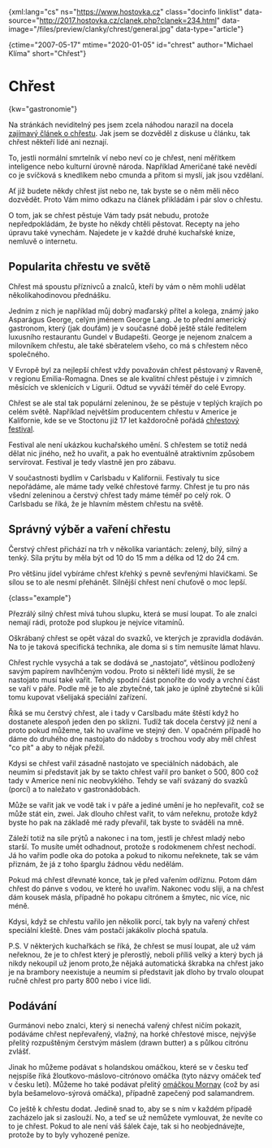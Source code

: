 
{xml:lang="cs" ns="https://www.hostovka.cz" class="docinfo linklist" data-source="http://2017.hostovka.cz/clanek.php?clanek=234.html" data-image="/files/preview/clanky/chrest/general.jpg" data-type="article"}

{ctime="2007-05-17" mtime="2020-01-05" id="chrest" author="Michael Klíma" short="Chřest"}

# Chřest

{kw="gastronomie"}

Na stránkách neviditelný pes jsem zcela náhodou narazil na docela [zajímavý článek o chřestu][1]. Jak jsem se dozvěděl z diskuse u článku, tak chřest někteří lidé ani neznají.

To, jestli normální smrtelník ví nebo neví co je chřest, není měřítkem inteligence nebo kulturní úrovně národa. Například Američané také nevědí co je svíčková s knedlíkem nebo cmunda a přitom si myslí, jak jsou vzdělaní.

Ať již budete někdy chřest jíst nebo ne, tak byste se o něm měli něco dozvědět. Proto Vám mimo odkazu na článek přikládám i pár slov o chřestu.

O tom, jak se chřest pěstuje Vám tady psát nebudu, protože nepředpokládám, že byste ho někdy chtěli pěstovat. Recepty na jeho úpravu také vynechám. Najedete je v každé druhé kuchařské knize, nemluvě o internetu.

## Popularita chřestu ve světě

Chřest má spoustu příznivců a znalců, kteří by vám o něm mohli udělat několikahodinovou přednášku.

Jedním z nich je například můj dobrý maďarský přítel a kolega, známý jako Asparágus George, celým jménem George Lang. Je to přední americký gastronom, který (jak doufám) je v současné době ještě stále ředitelem luxusního restaurantu Gundel v Budapešti. George je nejenom znalcem a milovníkem chřestu, ale také sběratelem všeho, co má s chřestem něco společného.

V Evropě byl za nejlepší chřest vždy považován chřest pěstovaný v Raveně, v regionu Emilia-Romagna. Dnes se ale kvalitní chřest pěstuje i v zimních měsících ve sklenících v Ligurii. Odtud se vyváží téměř do celé Evropy.

Chřest se ale stal tak populární zeleninou, že se pěstuje v teplých krajích po celém světě. Například největším producentem chřestu v Americe je Kalifornie, kde se ve Stoctonu již 17 let každoročně pořádá [chřestový festival][2].

Festival ale není ukázkou kuchařského umění. S chřestem se totiž nedá dělat nic jiného, než ho uvařit, a pak ho eventuálně atraktivním způsobem servírovat. Festival je tedy vlastně jen pro zábavu.

V součastnosti bydlím v Carlsbadu v Kalifornii. Festivaly tu sice nepořádáme, ale máme tady velké chřestové farmy. Chřest je tu pro nás všední zeleninou a čerstvý chřest tady máme téměř po celý rok. O Carlsbadu se říká, že je hlavním městem chřestu na světě.

## Správný výběr a vaření chřestu

Čerstvý chřest přichází na trh v několika variantách: zelený, bílý, silný a tenký. Síla prýtu by měla být od 10 do 15 mm a délka od 12 do 24 cm.

Pro většinu jídel vybíráme chřest křehký s pevně sevřenými hlavičkami. Se sílou se to ale nesmí přehánět. Silnější chřest není chuťově o moc lepší.

{class="example"}

Přezrálý silný chřest mívá tuhou slupku, která se musí loupat. To ale znalci nemají rádi, protože pod slupkou je nejvíce vitamínů.

Oškrábaný chřest se opět vázal do svazků, ve kterých je zpravidla dodáván. Na to je taková specifická technika, ale doma si s tím nemusíte lámat hlavu.

Chřest rychle vysychá a tak se dodává se „nastojato“, většinou podložený savým papírem navlhčeným vodou. Proto si někteří lidé myslí, že se nastojato musí také vařit. Tehdy spodní část ponoříte do vody a vrchní část se vaří v páře. Podle mě je to ale zbytečné, tak jako je úplně zbytečné si kůli tomu kupovat všelijaká speciální zařízení.

Říká se mu čerstvý chřest, ale i tady v Carslbadu máte štěstí když ho dostanete alespoň jeden den po sklizni. Tudíž tak docela čerstvý již není a proto pokud můžeme, tak ho uvaříme ve stejný den. V opačném případě ho dáme do druhého dne nastojato do nádoby s trochou vody aby měl chřest "co pít" a aby to nějak přežil.

Kdysi se chřest vařil zásadně nastojato ve speciálních nádobách, ale neumím si představit jak by se takto chřest vařil pro banket o 500, 800 což tady v Americe není nic neobvyklého. Tehdy se vaří svázaný do svazků (porcí) a to naležato v gastronádobách.

Může se vařit jak ve vodě tak i v páře a jediné umění je ho nepřevařit, což se může stát ein, zwei. Jak dlouho chřest vařit, to vám neřeknu, protože když byste ho pak na základě mé rady převařil, tak byste to sváděli na mně.

Záleží totiž na síle prýtů a nakonec i na tom, jestli je chřest mladý nebo starší. To musíte umět odhadnout, protože s rodokmenem chřest nechodí. Já ho vařím podle oka do potoka a pokud to nikomu neřeknete, tak se vám přiznám, že já z toho šparglu žádnou vědu nedělám.

Pokud má chřest dřevnaté konce, tak je před vařením odříznu. Potom dám chřest do pánve s vodou, ve které ho uvařím. Nakonec vodu sliji, a na chřest dám kousek másla, případně ho pokapu citrónem a šmytec, nic více, nic méně.

Kdysi, když se chřestu vařilo jen několik porcí, tak byly na vařený chřest speciální kleště. Dnes vám postačí jakákoliv plochá spatula.

P.S. V některých kuchařkách se říká, že chřest se musí loupat, ale už vám neřeknou, že je to chřest který je přerostlý, neboli příliš velký a který bych já nikdy nekoupil už jenom proto,že nějaká automatická škrabka na chřest jako je na brambory neexistuje a neumím si představit jak dloho by trvalo oloupat ručně chřest pro party 800 nebo i více lidí.

## Podávání

Gurmánovi nebo znalci, který si nenechá vařený chřest ničím pokazit, podáváme chřest nepřevařený, vlažný, na horké chřestové misce, nejvýše přelitý rozpuštěným čerstvým máslem (drawn butter) a s půlkou citrónu zvlášť.

Jinak ho můžeme podávat s holandskou omáčkou, které se v česku teď nejspíše říká žloutkovo-máslovo-citrónovo omáčka (tyto názvy omáček teď v česku letí). Můžeme ho také podávat přelitý [omáčkou Mornay][3] (což by asi byla bešamelovo-sýrová omáčka), případně zapečený pod salamandrem.

Co ještě k chřestu dodat. Jedině snad to, aby se s ním v každém případě zacházelo jak si zaslouží. No, a teď se už nemůžete vymlouvat, že nevíte co to je chřest. Pokud to ale není váš šálek čaje, tak si ho neobjednávejte, protože by to byly vyhozené peníze.

 
 [1]: https://neviditelnypes.lidovky.cz/spolecnost/spolecnost-ceske-nechresteni.A070515_214413_p_spolecnost_wag
 [2]: https://www.visitstockton.org/events/san-joaquin-asparagus-festival/
 [3]: besamel#syrova_omacka_mornay

